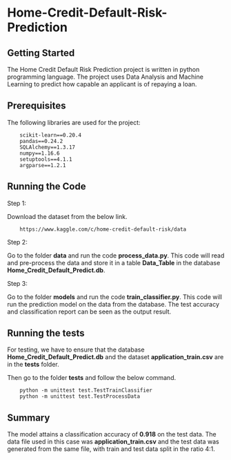 # Home-Credit-Default-Risk-Prediction

Getting Started
---------------

The Home Credit Default Risk Prediction project is written in python programming language.
The project uses Data Analysis and Machine Learning to predict how capable an applicant is 
of repaying  a loan.

Prerequisites
-------------
The following libraries are used for the project:

        scikit-learn==0.20.4
        pandas==0.24.2
        SQLAlchemy==1.3.17
        numpy==1.16.6
        setuptools==4.1.1
        argparse==1.2.1


Running the Code
----------------

Step 1:

Download the dataset from the below link.

        https://www.kaggle.com/c/home-credit-default-risk/data

Step 2:

Go to the folder **data** and run the code **process_data.py**. This code
will read and pre-process the data and store it in a table **Data_Table** 
in the database **Home_Credit_Default_Predict.db**.  


Step 3:

Go to the folder **models** and run the code **train_classifier.py**. This code
will run the prediction model on the data from the database. The test accuracy and classification report can be seen 
as the output result. 


Running the tests
-----------------

For testing, we have to ensure that the database
**Home_Credit_Default_Predict.db** and the dataset **application_train.csv**
are in the **tests** folder.

Then go to the folder **tests** and follow the below command.

        python -m unittest test.TestTrainClassifier
        python -m unittest test.TestProcessData


Summary
-------

The model attains a classification accuracy of **0.918** on the test data. 
The data file used in this case was **application_train.csv** and 
the test data was generated from the same file, with train and test data split
in the ratio 4:1.   






